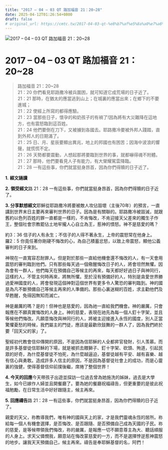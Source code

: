 ```yaml
---
title: "2017 – 04 – 03 QT 路加福音 21：20~28"
date: 2025-04-12T01:26:54+0800
draft: false
# original_url: https://cmtc.tw/2017-04-03-qt-%e8%b7%af%e5%8a%a0%e7%a6%8f%e9%9f%b3-21%ef%bc%9a2028
---
```


![2017 – 04 – 03 QT 路加福音 21：20\~28](/images/qt.jpg   "2017 – 04 – 03 QT 路加福音 21：20\~28")

# 2017 – 04 – 03 QT 路加福音 21：20\~28

> 路加福音 21：20\~28  
> 21：20 你們看見耶路撒冷被兵圍困，就可知道它成荒場的日子近了。  
> 21：21 那時，在猶太的應當逃到山上；在城裏的應當出來；在鄉下的不要進城；  
> 21：22 使經上所寫的都得應驗。  
> 21：23 當那些日子，懷孕的和奶孩子的有禍了!因為將有大災難降在這地方，也有震怒臨到這百姓。  
> 21：24 他們要倒在刀下，又被擄到各國去。耶路撒冷要被外邦人踐踏，直到外邦人的日期滿了。  
> 21：25 日、月、星辰要顯出異兆，地上的邦國也有困苦；因海中波浪的響聲，就慌慌不定。  
> 21：26 天勢都要震動，人想起那將要臨到世界的事，就都嚇得魂不附體。  
> 21：27 那時，他們要看見人子有能力，有大榮耀駕雲降臨。  
> 21：28 一有這些事，你們就當挺身昂首，因為你們得贖的日子近了。

**1.** **經文誦讀**

**2.** **領受經文**路 21：28 一有這些事，你們就當挺身昂首，因為你們得贖的日子近了。

**3. 分享默想經文**耶穌從耶路撒冷將要被敵人攻佔毀壞（主後70年）的預言，一直講到世界末日主要再來審判世界的日子。因為是有關聯的。耶路撒冷被毀滅，就跟舊約以色列百姓的罪一直都是一樣的，不肯悔改，不肯迎接天父差來的獨生子作王，整個社會宗教罷佔土地牢攏人心自立為王，惹神的憤怒。神不是慈愛的嗎？

約3：36 信子的人有永生；不信子的人得不著永生，上帝的震怒常在他身上。  
羅2：5 你竟任著你剛硬不悔改的心，為自己積蓄忿怒，以致上帝震怒，顯他公義審判的日子來到。

神現在一直寬容忍耐罪人。但是對於那些一直給他機會還不悔改的人，有一天會用震怒的審判臨到他們。只有那些每天過一個儆醒悔改日子的人，將會坦然無懼。因為會有一群人，他們每天在預備自己等候主的再來，每天都好好過日子與神同行，這樣的人，不管主何時再來，將無所懼。至於沒有預備好的人，特別是貪愛世界勝過愛神國度的人，將會發現這個神對這個世界有更多令人驚恐的審判臨到。神的國是為凡不斷預備自己等候主再來的人準備的。那些心裏迷糊的百姓，求主勸他們及早甦醒，免得因無知而滅亡。

神是嚴厲的嗎？是的！但神也是慈愛的，因為祂一直給我們機會。神的嚴厲，只會報應在不願真實悔改的人身上。神的慈愛，表現在祂先為每一個人釘十字架，並且等候他們悔改。凡願意悔改與神同行的人，將被主迎接進入永恆的國度，別人正當驚懼憂愁的時候，我們屬主的門徒，應該是最歡欣鼓舞的一群人了，因為我們終於要「回天父的家」了。

聖經初代教會信仰傳開的原因，不是因為信耶穌的人全都昇官發財，引人羡慕。而是許多基督徒信耶穌的下場，就是被抓去餵獅子、釘十字架、砍頭、殉道，引起民眾的好奇，為什麼基督徒不怕死，為什麼越逼迫，基督徒越有平安、越有喜樂、越有信心與勇敢。造成許多人信主的原因，不是因為基督徒社會上的成功，而是心靈裏的強健，使得基督信仰前撲後繼，席捲了整個世界！

**4. 今天的回應**今天帶孩子出遊並探訪一位過去曾為她施洗的姊妹，過去是大學生，如今已嫁作人婦並且開餐廳了。要為她的餐廳祝福禱告，但更重要的是彼此祝福勉勵，在日常生活中好好跟隨主，候主再來。

**5. 回應禱告**路 21：28 一有這些事，你們就當挺身昂首，因為你們得贖的日子近了。

親愛的天父，祢教導我們，唯有神的國與天上的家，才是我們靈魂永恆的居所。祢給每一個人有機會選擇，是否悔改、是否跟隨、是否預備自己成為天國的子民。祢的慈愛，是等候帶領我們悔改，祢的嚴厲，是報應一切不願意尊主為大、聽話順服的人身上。求天父憐憫我，願意站在悔改蒙慈愛的一方，而不是選擇悖逆惹神震怒的地步。讓我天天預備自己，候主再來。禱告是奉耶穌基督的名，阿們！
